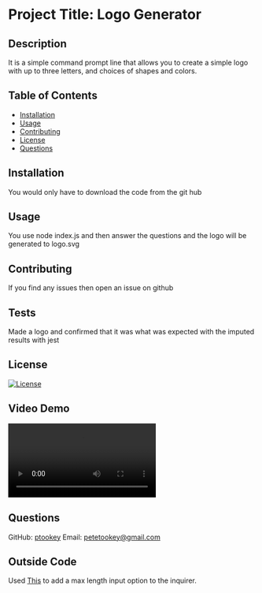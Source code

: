 # Project Title: Logo Generator
## Description 
It is a simple command prompt line that allows you to create a simple logo with up to three letters, and choices of shapes and colors.

## Table of Contents
- [Installation](#installation)
- [Usage](#usage)
- [Contributing](#contributing)
- [License](#license)
- [Questions](#questions)

## Installation 
You would only have to download the code from the git hub

## Usage 
You use node index.js and then answer the questions and the logo will be generated to logo.svg

## Contributing 
If you find any issues then open an issue on github

## Tests 
Made a logo and confirmed that it was what was expected with the imputed results with jest

## License 
[![License](https://img.shields.io/badge/License-BSD_3--Clause-blue.svg)](https://opensource.org/licenses/BSD-3-Clause)

## Video Demo

![Challenge-10](Challenge-10.mov)

## Questions
GitHub: [ptookey](https://github.com/ptookey)
Email: petetookey@gmail.com

## Outside Code

Used [This](https://github.com/jwarby/inquirer-maxlength-input-prompt) to add a max length input option to the inquirer.
